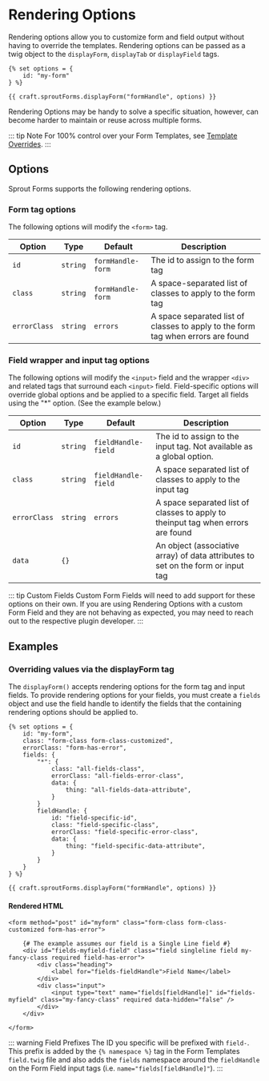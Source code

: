 # Rendering Options

Rendering options allow you to customize form and field output without having to override the templates. Rendering options can be passed as a twig object to the `displayForm`, `displayTab` or `displayField` tags.

``` twig
{% set options = {
    id: "my-form"
} %}

{{ craft.sproutForms.displayForm("formHandle", options) }}
```

Rendering Options may be handy to solve a specific situation, however, can become harder to maintain or reuse across multiple forms. 

::: tip Note
For 100% control over your Form Templates, see [Template Overrides](./template-overrides.md).
:::

## Options

Sprout Forms supports the following rendering options.

### Form tag options

The following options will modify the `<form>` tag.

| Option  | Type     | Default                     | Description                                                             |
|---------|----------|-------------------|---------------------------------------------------------------|
| `id`    | `string` | `formHandle-form` | The id to assign to the form tag                              |
| `class` | `string` | `formHandle-form` | A space-separated list of classes to apply to the form tag    |
| `errorClass` | `string` | `errors` | A space separated list of classes to apply to the form tag when errors are found |

### Field wrapper and input tag options

The following options will modify the `<input>` field and the wrapper `<div>` and related tags that surround each `<input>` field. Field-specific options will override global options and be applied to a specific field. Target all fields using the "*" option. (See the example below.)

| Option  | Type     | Default                     | Description                                                             |
|---------|----------|-----------------------------|-------------------------------------------------------|
| `id`    | `string` | `fieldHandle-field`  | The id to assign to the input tag. Not available as a global option. |
| `class` | `string` | `fieldHandle-field` | A space separated list of classes to apply to the input tag     |
| `errorClass` | `string` | `errors` | A space separated list of classes to apply to theinput tag when errors are found |
| `data` | `{}` | | An object (associative array) of data attributes to set on the form or input tag

::: tip Custom Fields 
Custom Form Fields will need to add support for these options on their own. If you are using Rendering Options with a custom Form Field and they are not behaving as expected, you may need to reach out to the respective plugin developer.
:::

## Examples

### Overriding values via the displayForm tag

The `displayForm()` accepts rendering options for the form tag and input fields. To provide rendering options for your fields, you must create a `fields` object and use the field handle to identify the fields that the containing rendering options should be applied to.

```twig
{% set options = {
    id: "my-form",
    class: "form-class form-class-customized",
    errorClass: "form-has-error",
    fields: {
        "*": {
            class: "all-fields-class",
            errorClass: "all-fields-error-class",
            data: {
                thing: "all-fields-data-attribute",
            }
        }
        fieldHandle: {
            id: "field-specific-id",
            class: "field-specific-class",
            errorClass: "field-specific-error-class",
            data: {
                thing: "field-specific-data-attribute",
            }
        }
    }
} %}

{{ craft.sproutForms.displayForm("formHandle", options) }}
```

#### Rendered HTML

```twig
<form method="post" id="myform" class="form-class form-class-customized form-has-error">

    {# The example assumes our field is a Single Line field #}
    <div id="fields-myfield-field" class="field singleline field my-fancy-class required field-has-error">
        <div class="heading">
            <label for="fields-fieldHandle">Field Name</label>
        </div>
        <div class="input">
            <input type="text" name="fields[fieldHandle]" id="fields-myfield" class="my-fancy-class" required data-hidden="false" />
        </div>
    </div>

</form>
```

::: warning Field Prefixes 
The ID you specific will be prefixed with `field-`. This prefix is added by the `{% namespace %}` tag in the Form Templates `field.twig` file and also adds the `fields` namespace around the `fieldHandle` on the Form Field input tags (i.e. `name="fields[fieldHandle]"`).
:::
